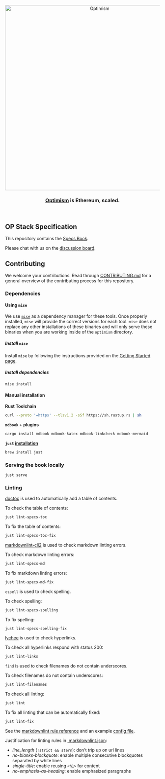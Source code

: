 <div align="center">
  <br />
  <br />
  <a href="https://optimism.io"><img alt="Optimism" src="https://raw.githubusercontent.com/ethereum-optimism/brand-kit/main/assets/svg/OPTIMISM-R.svg" width=600></a>
  <br />
  <h3><a href="https://optimism.io">Optimism</a> is Ethereum, scaled.</h3>
  <br />
</div>

## OP Stack Specification

This repository contains the [Specs Book](https://static.optimism.io/specs).

Please chat with us on the [discussion board](https://github.com/ethereum-optimism/specs/discussions).

## Contributing

We welcome your contributions. Read through [CONTRIBUTING.md](./CONTRIBUTING.md) for a general overview of the contributing process for this repository.

### Dependencies

#### Using `mise`

We use [`mise`](https://mise.jdx.dev/) as a dependency manager for these tools.
Once properly installed, `mise` will provide the correct versions for each tool. `mise` does not
replace any other installations of these binaries and will only serve these binaries when you are
working inside of the `optimism` directory.

##### Install `mise`

Install `mise` by following the instructions provided on the
[Getting Started page](https://mise.jdx.dev/getting-started.html#_1-install-mise-cli).

##### Install dependencies

```sh
mise install
```

#### Manual installation

**Rust Toolchain**

```sh
curl --proto '=https' --tlsv1.2 -sSf https://sh.rustup.rs | sh
```

**`mdbook` + plugins**

```sh
cargo install mdbook mdbook-katex mdbook-linkcheck mdbook-mermaid
```

**`just` [installation](https://github.com/casey/just?tab=readme-ov-file#installation)**

```sh
brew install just
```

### Serving the book locally

```sh
just serve
```

### Linting

[doctoc](https://github.com/thlorenz/doctoc) is used to automatically add a table of contents.

To check the table of contents:

```sh
just lint-specs-toc
```

To fix the table of contents:

```sh
just lint-specs-toc-fix
```

[markdownlint-cli2](https://github.com/DavidAnson/markdownlint-cli2) is used to check markdown linting errors.

To check markdown linting errors:

```sh
just lint-specs-md
```

To fix markdown linting errors:

```sh
just lint-specs-md-fix
```

`cspell` is used to check spelling.

To check spelling:

```sh
just lint-specs-spelling
```

To fix spelling:

```sh
just lint-specs-spelling-fix
```

[lychee](https://github.com/lycheeverse/lychee) is used to check hyperlinks.

To check all hyperlinks respond with status 200:

```sh
just lint-links
```

`find` is used to check filenames do not contain underscores.

To check filenames do not contain underscores:

```sh
just lint-filenames
```

To check all linting:

```sh
just lint
```

To fix all linting that can be automatically fixed:

```sh
just lint-fix
```

See the [markdownlint rule reference](https://github.com/DavidAnson/markdownlint/blob/main/doc/Rules.md)
and an example [config file](https://github.com/DavidAnson/markdownlint/blob/main/schema/.markdownlint.jsonc).

Justification for linting rules in
[.markdownlint.json](https://github.com/ethereum-optimism/specs/blob/main/.markdownlint.json):

- _line_length_ (`!strict && stern`): don't trip up on url lines
- _no-blanks-blockquote_: enable multiple consecutive blockquotes separated by white lines
- _single-title_: enable reusing `<h1>` for content
- _no-emphasis-as-heading_: enable emphasized paragraphs
